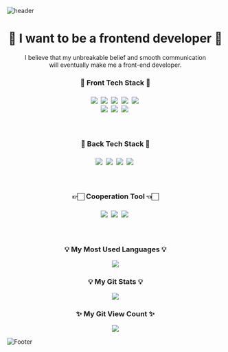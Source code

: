 ![header](https://capsule-render.vercel.app/api?type=waving&color=timeGradient&height=200&section=header&text=Hello&#160;World!&#160;I'm&#160;Chaaaniii😎&fontSize=50&animation=twinkling)

<h1 align="center">🌱 I want to be a frontend developer 🌱 </h1>
<p align="center">I believe that my unbreakable belief and smooth communication<br/> will eventually make me a front-end developer.<p>

<h3 align="center">🌝 Front Tech Stack 🌝<h3>
<p align="center">
  <img src="https://img.shields.io/badge/JavaScript-F7DF1E?style=flat&logo=JavaScript&logoColor=black"/></a>&nbsp
  <img src="https://img.shields.io/badge/CSS3-1572B6?style=flat&logo=css3&logoColor=white"/></a>&nbsp
  <img src="https://img.shields.io/badge/HTML5-E34F26?style=flat&logo=html5&logoColor=white"/></a>&nbsp
  <img src="https://img.shields.io/badge/React-61DAFB?style=flat&logo=React&logoColor=black"/></a>&nbsp
  <img src="https://img.shields.io/badge/Sass-CC6699?style=flat&logo=Sass&logoColor=white"/></a>&nbsp</br>
  <img src="https://img.shields.io/badge/jQuery-0769AD?style=flat&logo=jQuery&logoColor=white"/>&nbsp
  <img src="https://img.shields.io/badge/PHP-777BB4?style=flat&logo=PHP&logoColor=white"/>&nbsp
  <img src="https://img.shields.io/badge/CodeIgniter-EF4223?style=flat&logo=CodeIgniter&logoColor=white"/>&nbsp
</p>
</br>

<h3 align="center">🌚 Back Tech Stack 🌚<h3>
<p align="center">
  <img src="https://img.shields.io/badge/Python-3776AB?style=flat&logo=Python&logoColor=white"/></a>&nbsp
  <img src="https://img.shields.io/badge/Django-092E20?style=flat&logo=Django&logoColor=white"/></a>&nbsp
  <img src="https://img.shields.io/badge/PHP-777BB4?style=flat&logo=PHP&logoColor=white"/>&nbsp
  <img src="https://img.shields.io/badge/CodeIgniter-EF4223?style=flat&logo=CodeIgniter&logoColor=white"/>&nbsp
</p>
</br>

<h3 align="center">👉🏻 Cooperation Tool 👈🏻<h3>
<p align="center">
  <img src="https://img.shields.io/badge/Notion-fff?style=flat&logo=notion&logoColor=black"/>&nbsp
  <img src="https://img.shields.io/badge/Slack-4A154B?style=flat&logo=slack&logoColor=white"/>&nbsp
  <img src="https://img.shields.io/badge/GitHub-000?style=flat&logo=github&logoColor=white"/>&nbsp
</p>
</br>
    
<h3 align="center">💡 My Most Used Languages 💡</h3>
<p align="center">
  <a href="https://github.com/chaaaniii">
    <img align="center" src="https://github-readme-stats.vercel.app/api/top-langs/?username=chaaaniii&layout=compact&show_icons=true&show_owner=ture&hide_title=true" />
  </a>
</p>

<h3 align="center">💡 My Git Stats 💡</h3>
<p align="center">
  <a href="https://github.com/chaaaniii">
    <img align="center" src="https://github-readme-stats.vercel.app/api?username=chaaaniii&hide=contribs,prs&hide_title=true" />
  </a>
</p>

<h3 align="center">✨ My Git View Count ✨</h3>
<p align="center">
<!-- Git View Count -->
<a href="https://hits.seeyoufarm.com"><img src="https://hits.seeyoufarm.com/api/count/incr/badge.svg?url=https%3A%2F%2Fgithub.com%2Fchaaaniii&count_bg=%23747474&title_bg=%23393939&icon=git.svg&icon_color=%23FFFFFF&title=Git&edge_flat=false"/></a>
</p>

![Footer](https://capsule-render.vercel.app/api?type=waving&color=timeGradient&height=100&section=footer)
